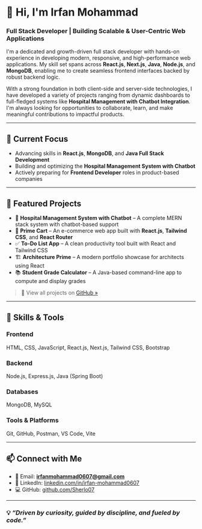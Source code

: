 # 👋 **Hi**, I'm **Irfan Mohammad**  
### Full Stack Developer | Building Scalable & User-Centric Web Applications

I'm a dedicated and growth-driven full stack developer with hands-on experience in developing modern, responsive, and high-performance web applications. My skill set spans across **React.js**, **Next.js**, **Java**, **Node.js**, and **MongoDB**, enabling me to create seamless frontend interfaces backed by robust backend logic.

With a strong foundation in both client-side and server-side technologies, I have developed a variety of projects ranging from dynamic dashboards to full-fledged systems like **Hospital Management with Chatbot Integration**. I'm always looking for opportunities to collaborate, learn, and make meaningful contributions to impactful products.

---

## 🚀 Current Focus
- Advancing skills in **React.js**, **MongoDB**, and **Java Full Stack Development**
- Building and optimizing the **Hospital Management System with Chatbot**
- Actively preparing for **Frontend Developer** roles in product-based companies

---

## 🧩 Featured Projects

- 🏥 **Hospital Management System with Chatbot** – A complete MERN stack system with chatbot-based support  
- 🛒 **Prime Cart** – An e-commerce web app built with **React.js**, **Tailwind CSS**, and **React Router**  
- ✅ **To-Do List App** – A clean productivity tool built with React and Tailwind CSS  
- 🏗️ **Architecture Prime** – A modern portfolio showcase for architects using React  
- 📚 **Student Grade Calculator** – A Java-based command-line app to compute and display grades  

> 🔗 View all projects on [GitHub »](https://github.com/Sherlo07)

---

## 💼 Skills & Tools

### **Frontend**  
HTML, CSS, JavaScript, React.js, Next.js, Tailwind CSS, Bootstrap  

### **Backend**  
Node.js, Express.js, Java (Spring Boot)  

### **Databases**  
MongoDB, MySQL  

### **Tools & Platforms**  
Git, GitHub, Postman, VS Code, Vite

---

## 📫 Connect with Me

- 📧 Email: **irfanmohammad0607@gmail.com**  
- 💼 LinkedIn: [linkedin.com/in/irfan-mohammad0607](https://www.linkedin.com/in/irfan-mohammad0607/)  
- 💻 GitHub: [github.com/Sherlo07](https://github.com/Sherlo07)

---

### 💡 _“Driven by curiosity, guided by discipline, and fueled by code.”_

